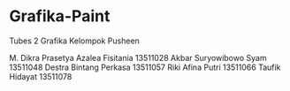 Grafika-Paint
=============
Tubes 2 Grafika
Kelompok Pusheen

M. Dikra Prasetya
Azalea Fisitania 13511028
Akbar Suryowibowo Syam 13511048
Destra Bintang Perkasa 13511057
Riki Afina Putri 13511066
Taufik Hidayat 13511078
